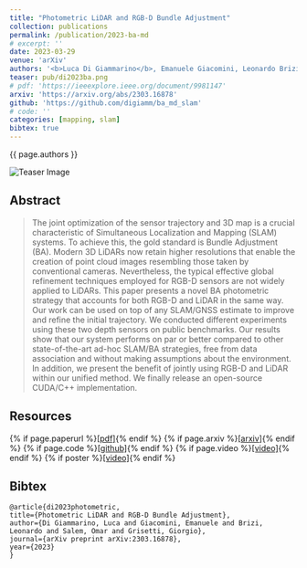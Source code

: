 ```yaml
---
title: "Photometric LiDAR and RGB-D Bundle Adjustment"
collection: publications
permalink: /publication/2023-ba-md
# excerpt: ''
date: 2023-03-29
venue: 'arXiv'
authors: '<b>Luca Di Giammarino</b>, Emanuele Giacomini, Leonardo Brizi, Omar Salem, Giorgio Grisetti'
teaser: pub/di2023ba.png
# pdf: 'https://ieeexplore.ieee.org/document/9981147'
arxiv: 'https://arxiv.org/abs/2303.16878'
github: 'https://github.com/digiamm/ba_md_slam'
# code: ''
categories: [mapping, slam]
bibtex: true
---
```


{{ page.authors }}

<img class="pub_teaser" src="../images/pub/di2023ba.png" alt="Teaser Image" title="teaser" />

## Abstract

> The joint optimization of the sensor trajectory and 3D map is a crucial characteristic of Simultaneous Localization and Mapping (SLAM) systems. To achieve this, the gold standard is Bundle Adjustment (BA). Modern 3D LiDARs now retain higher resolutions that enable the creation of point cloud images resembling those taken by conventional cameras. Nevertheless, the typical effective global refinement techniques employed for RGB-D sensors are not widely applied to LiDARs. This paper presents a novel BA photometric strategy that accounts for both RGB-D and LiDAR in the same way. Our work can be used on top of any SLAM/GNSS estimate to improve and refine the initial trajectory. We conducted different experiments using these two depth sensors on public benchmarks. Our results show that our system performs on par or better compared to other state-of-the-art ad-hoc SLAM/BA strategies, free from data association and without making assumptions about the environment. In addition, we present the benefit of jointly using RGB-D and LiDAR within our unified method. We finally release an open-source CUDA/C++ implementation.


## Resources

{% if page.paperurl %}<a href=" {{ page.paperurl }} ">[pdf]</a>{% endif %} {% if page.arxiv %}<a href=" {{ page.arxiv }} ">[arxiv]</a>{% endif %} {% if page.code %}<a href=" {{ page.code }} ">[github]</a>{% endif %} {% if page.video %}<a href=" {{ page.video }} ">[video]</a>{% endif %} {% if poster %}<a href=" {{ page.poster }} ">[video]</a>{% endif %}

## Bibtex 
    @article{di2023photometric,
    title={Photometric LiDAR and RGB-D Bundle Adjustment},
    author={Di Giammarino, Luca and Giacomini, Emanuele and Brizi, Leonardo and Salem, Omar and Grisetti, Giorgio},
    journal={arXiv preprint arXiv:2303.16878},
    year={2023}
    }